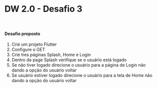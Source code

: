 # DW 2.0 - Desafio 3

<br/>

#### Desafio proposto

1. Crie um projeto Flutter
2. Configure o GET
3. Crie tres páginas Splash, Home e Login
4. Dentro da page Splash verifique se o usuário está logado
5. Se não tiver logado direcione o usuário para a página de Login não dando a opção do usuário voltar
6. Se usuário estiver logado direcione o usuário para a tela de Home não dando a opção do usuário voltar
